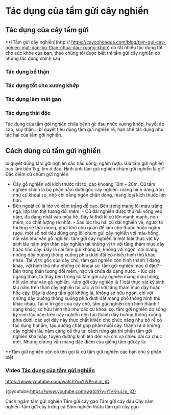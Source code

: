 # Tác dụng của tầm gửi cây nghiến
## Tác dụng của cây tầm gửi
**[Tầm gửi cây nghiến](http:// https://caycohoaqua.com/blog/tam-gui-cay-nghien-mat-gan-bo-than-chua-dau-xuong-khop) có rất nhiều tác dụng tốt cho sức khỏe của bạn, theo chúng tôi được biết thì tầm gửi cây nghiến có những tác dụng chính sau
### Tác dụng bổ thận
### Tác dụng tốt cho xương khớp
### Tác dụng làm mát gan
### Tác dụng thải độc
   Tác dụng của tầm gởi nghiến chữa bệnh gì: đau nhức xương khớp, huyết áp cao, suy thận… bí quyết tiêu dùng tầm gửi nghiến rẻ, hạn chế tác dụng phụ tác hại của tầm gởi nghiến. 
   ## Cách dùng củ tầm gửi nghiến 
  bí quyết dùng tầm gởi nghiến sắc nấu uống, ngâm rượu. 
  Giá tầm gửi nghiến bao lăm tiền 1kg, tìm ở đâu. 
  Hình ảnh tầm gửi nghiến chùm gửi nghiến là gì? 
  Đặc điểm củ chùm gửi nghiến 
  - Cây gỗ nghiến với kích thước rất to, cao khoảng 10m – 20m. 
  Củ tầm nghiến chính là bộ phận nằm dưới gốc cây nghiến. mang hình dáng tròn như củ khoai sọ, nhỏ chỉ bằng ngón chân dòng, mang loại kích thước lớn hơn. 
  - Bên ngoài củ là lớp vỏ xám trắng dễ cạo. Bên trong mang lõi màu trắng ngà, lớp làm thịt tương đối mềm. - Củ dái nghiến được thu hái vòng vèo năm, đa dạng nhất vào mùa hè. Đây là thời kì củ lớn mạnh mạnh, non mềm, có chất lượng rẻ nhất. - Sau lúc thu hái củ dái nghiến về, người ta thường sẽ thái mỏng, phơi khô cho quản để làm cho thuốc hoặc ngâm rượu. một số nơi tiêu dùng ong lõi chùm gửi cây nghiến với màu hồng, nổi vân như vân gỗ nghiến. tầm gửi cây nghiến là một loài thực vật ký sinh lâu năm trên thân cây nghiến tại những vị trí với tầng thảm mục dày hoặc hốc cây. Đây là cái tầm gửi không lá, không với ngọn, chỉ mang những dây buông thõng xuống phía dưới đất có nhiều hình thù khác nhau. Tại vị trí gốc của cây chủ, tầm gửi nghiến còn hình thành 1 dạng khác, với hình thù như những củ khoai sọ. tầm gởi nghiến mọc ở đâu? - Bên trong thân tương đối mềm, nạc và chứa đa dạng nước. - lúc cắt ngang thân, ta thấy bên trong lõi tầm gởi cây nghiến mang màu hồng, nổi vân như vân gỗ nghiến. -tầm gởi cây nghiến là 1 loài thực vật ký sinh lâu năm trên thân cây nghiến tại các vị trí với tầng thảm mục dày hoặc hốc cây. Đây là dòng tầm gửi không lá, không sở hữu ngọn, chỉ với những dây buông thõng xuống phía dưới đất mang phổ thông hình thù khác nhau. Tại vị trí gốc của cây chủ, tầm gửi nghiến còn hình thành 1 dạng khác, sở hữu hình thù như các củ khoai sọ. tầm gởi nghiến do sống ký sinh lâu năm trên cây nghiến nên tạo thành dây buông thõng xuống phía dưới. các sợi dây này thực chất khiến cho chức năng như bộ rễ có tác dụng hút ẩm, tạo dưỡng chất góp phần nuôi cây. thành ra ở những cây nghiến lâu năm càng cổ thụ tại cách rừng già thì phần tầm gởi nghiến khá mập, tuyến đường kính lên đến vài cm và chiều dài cả chục mét. Nhưng chúng vẫn mang đặc điểm của giống tầm gửi ấy là:
 
 **Tầm gửi nghiến còn có tên gọi là củ tầm gửi nghiến các bạn chú ý phân biệt
 
 ### Video [Tác dụng của tầm gửi nghiến](http://https://www.youtube.com/watch?v=YlVK-uLm_jQ)
 
 https://www.youtube.com/watch?v=YlVK-uLm_jQ
 
 {@youtube:https://www.youtube.com/watch?v=YlVK-uLm_jQ}

Cách ngâm tầm gửi nghiến
Tầm gửi cây gạo
Tầm gửi cây dâu
Cây sâm nghiến
Tầm gửi cây trứng cá
Sâm nghiến
Rượu tầm gửi cây gạo
